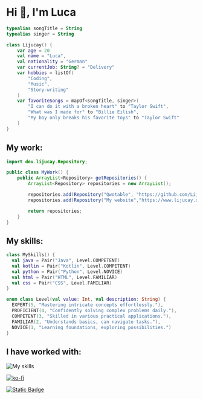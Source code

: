 # Hi 👋, I'm Luca
```Kotlin
typealias songTitle = String
typealias singer = String

class Lijucay() {
    var age = 20
    val name = "Luca",
    val nationality = "German"
    var currentJob: String? = "Delivery"
    var hobbies = listOf(
        "Coding",
        "Music",
        "Story-writing"
    )
    var favoriteSongs = mapOf<songTitle, singer>(
        "I can do it with a broken heart" to "Taylor Swift",
        "What was I made for" to "Billie Eilish",
        "My boy only breaks his favorite toys" to "Taylor Swift"
    )
}
```

## My work:
```Java
import dev.lijucay.Repository;

public class MyWork() {
    public ArrayList<Repository> getRepositories() {
        ArrayList<Repository> repositories = new ArrayList();

        repositories.add(Repository("Qwotable", "https://github.com/Lijucay/Qwotable"));
        repositories.add(Repository("My website","https://www.lijucay.de"));

        return repositories;
    }
}
```

## My skills:
```Kotlin
class MySkills() {
  val java = Pair("Java", Level.COMPETENT)
  val kotlin = Pair("Kotlin", Level.COMPETENT)
  val python = Pair("Python", Level.NOVICE)
  val html = Pair("HTML", Level.FAMILIAR)
  val css = Pair("CSS", Level.FAMILIAR)
}

enum class Level(val value: Int, val description: String) {
  EXPERT(5, "Mastering intricate concepts effortlessly."),
  PROFICIENT(4, "Confidently solving complex problems daily."),
  COMPETENT(3, "Skilled in various practical applications."),
  FAMILIAR(2, "Understands basics, can navigate tasks."),
  NOVICE(1, "Learning foundations, exploring possibilities.")
}
```

## I have worked with:
![My skills](https://skillicons.dev/icons?i=androidstudio,eclipse,idea,vscode,pycharm,visualstudio)

[![ko-fi](https://ko-fi.com/img/githubbutton_sm.svg)](https://ko-fi.com/F1F1VMB1F)

<a href="https://lijucay.de/"><img alt="Static Badge" src="https://img.shields.io/badge/Website-%234285F4?style=flat-square&logo=googlechrome&logoColor=ffffff"/></a>

